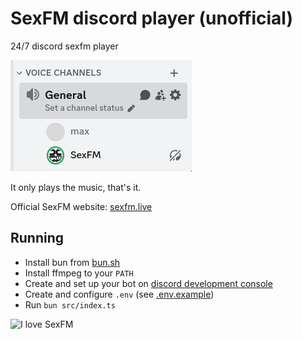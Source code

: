 # SexFM discord player (unofficial)

24/7 discord sexfm player

![picture of sexfm in a "general" voice channel](./imgs/showcase.png)

It only plays the music, that's it.

Official SexFM website: [sexfm.live](https://sexfm.live/)

## Running

- Install bun from [bun.sh](https://bun.sh)
- Install ffmpeg to your `PATH`
- Create and set up your bot on [discord development console](https://discord.com/developers/)
- Create and configure `.env` (see [.env.example](.env.example))
- Run `bun src/index.ts`

<img src="https://sexfm.live/ilovesexfm.gif" alt="I love SexFM" width=200>
